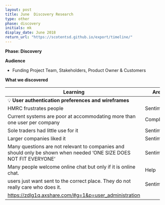 ```yaml
---
layout: post
title: June  Discovery Research
type: other
phase: discovery
initials: mk
display_date: June 2018
return_url: "https://scotentsd.github.io/export/timeline/"
---
```



**Phase: Discovery**

**Audience**
- Funding Project Team, Stakeholders, Product Owner & Customers

**What we discovered**

Learning | Area
--- | ---
💡  **User authentication preferences and wireframes** |  	
  HMRC frustrates people	 | Sentiment
  Current systems are poor at accommodating more than one user per company	 | Complexity
  Sole traders had little use for it	 | Sentiment
  Larger companies liked it	 | Sentiment
  Many questions are not relevant to companies and should only be shown when needed ‘ONE SIZE DOES NOT FIT EVERYONE’	 | Sentiment
  Many people welcome online chat but only if it is online chat. 	 | Help
  users just want sent to the correct place. They do not really care who does it. 	 | Sentiment
  https://zdlg1q.axshare.com/#g=1&p=user_administration  | 

	
  


<!--more-->
